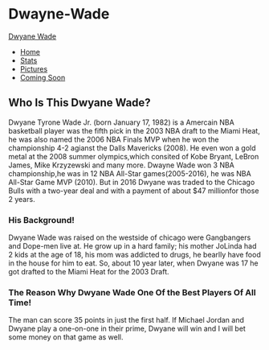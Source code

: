 # Dwayne-Wade
<!DOCTYPE html>
<html>
    <head>
  <title>Dwyane Wade</title>
  <meta charset="utf-8">
  <meta name="viewport" content="width=device-width, initial-scale=1">
  <link rel="stylesheet" href="https://maxcdn.bootstrapcdn.com/bootstrap/3.3.7/css/bootstrap.min.css">
  <script src="https://ajax.googleapis.com/ajax/libs/jquery/1.12.4/jquery.min.js"></script>
  <script src="https://maxcdn.bootstrapcdn.com/bootstrap/3.3.7/js/bootstrap.min.js"></script>
</head>
<body>
<nav class="navbar navbar-default">
  <div class="container-fluid">
    <div class="navbar-header">
      <a class="navbar-brand" href="#">Dwyane Wade</a>
    </div>
    <ul class="nav navbar-nav">
      <li class="active"><a href="#">Home</a></li>
      <li><a href="#">Stats</a></li>
      <li><a href="#">Pictures</a></li>
      <li><a href="#">Coming Soon</a></li>
    </ul>
  </div>
</nav>
    <h2>Who Is This Dwyane Wade?</h2>
        <p>
            Dwyane Tyrone Wade Jr. (born January 17, 1982) is a Amercain NBA basketball player was the fifth pick in the 2003 NBA draft to the Miami Heat, he was also named the 2006 NBA Finals MVP when he won the championship 4-2 agianst the Dalls Mavericks (2008). He even won a gold metal at the 2008 summer olympics,which consited of Kobe Bryant, LeBron James, Mike Krzyzewski and many more. Dwayne Wade won 3 NBA championship,he was in 12 NBA All-Star games(2005-2016), he was NBA All-Star Game MVP (2010). But in 2016 Dwyane was traded to the Chicago Bulls with a two-year deal and with a payment of about $47 millionfor those 2 years.
        </p>
        <h3>His Background!</h3>
        <p>
           Dwyane Wade was raised on the westside of chicago were Gangbangers and Dope-men live at. He grow up in a hard family; his mother JoLinda had 2 kids at the age of 18, his mom was addicted to drugs, he bearlly have food in the house for him to eat. So, about 10 year later, when Dwyane was 17 he got drafted to the Miami Heat for the 2003 Draft.
        </p>
        <h3>The Reason Why Dwyane Wade One Of the Best Players Of All Time!</h3>
        <p>
            The man can score 35 points in just the first half. If Michael Jordan and Dwyane play a one-on-one in their prime, Dwyane will win and I will bet some money on that game as well.
        </p>
    </body>
</html>


